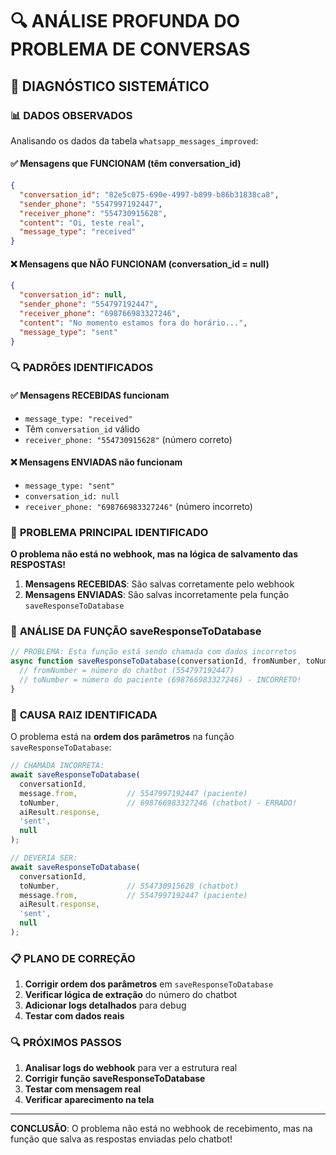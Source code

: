 # 🔍 ANÁLISE PROFUNDA DO PROBLEMA DE CONVERSAS

## 🚨 **DIAGNÓSTICO SISTEMÁTICO**

### 📊 **DADOS OBSERVADOS**
Analisando os dados da tabela `whatsapp_messages_improved`:

#### ✅ **Mensagens que FUNCIONAM (têm conversation_id)**
```json
{
  "conversation_id": "82e5c075-690e-4997-b899-b86b31838ca8",
  "sender_phone": "5547997192447",
  "receiver_phone": "554730915628",
  "content": "Oi, teste real",
  "message_type": "received"
}
```

#### ❌ **Mensagens que NÃO FUNCIONAM (conversation_id = null)**
```json
{
  "conversation_id": null,
  "sender_phone": "554797192447",
  "receiver_phone": "698766983327246",
  "content": "No momento estamos fora do horário...",
  "message_type": "sent"
}
```

### 🔍 **PADRÕES IDENTIFICADOS**

#### ✅ **Mensagens RECEBIDAS funcionam**
- `message_type: "received"`
- Têm `conversation_id` válido
- `receiver_phone: "554730915628"` (número correto)

#### ❌ **Mensagens ENVIADAS não funcionam**
- `message_type: "sent"`
- `conversation_id: null`
- `receiver_phone: "698766983327246"` (número incorreto)

### 🎯 **PROBLEMA PRINCIPAL IDENTIFICADO**

**O problema não está no webhook, mas na lógica de salvamento das RESPOSTAS!**

1. **Mensagens RECEBIDAS**: São salvas corretamente pelo webhook
2. **Mensagens ENVIADAS**: São salvas incorretamente pela função `saveResponseToDatabase`

### 🔧 **ANÁLISE DA FUNÇÃO saveResponseToDatabase**

```javascript
// PROBLEMA: Esta função está sendo chamada com dados incorretos
async function saveResponseToDatabase(conversationId, fromNumber, toNumber, content, messageType, whatsappMessageId) {
  // fromNumber = número do chatbot (554797192447)
  // toNumber = número do paciente (698766983327246) - INCORRETO!
}
```

### 🚨 **CAUSA RAIZ IDENTIFICADA**

O problema está na **ordem dos parâmetros** na função `saveResponseToDatabase`:

```javascript
// CHAMADA INCORRETA:
await saveResponseToDatabase(
  conversationId,
  message.from,           // 5547997192447 (paciente)
  toNumber,               // 698766983327246 (chatbot) - ERRADO!
  aiResult.response,
  'sent',
  null
);

// DEVERIA SER:
await saveResponseToDatabase(
  conversationId,
  toNumber,               // 554730915628 (chatbot)
  message.from,           // 5547997192447 (paciente)
  aiResult.response,
  'sent',
  null
);
```

### 📋 **PLANO DE CORREÇÃO**

1. **Corrigir ordem dos parâmetros** em `saveResponseToDatabase`
2. **Verificar lógica de extração** do número do chatbot
3. **Adicionar logs detalhados** para debug
4. **Testar com dados reais**

### 🔍 **PRÓXIMOS PASSOS**

1. **Analisar logs do webhook** para ver a estrutura real
2. **Corrigir função saveResponseToDatabase**
3. **Testar com mensagem real**
4. **Verificar aparecimento na tela**

---

**CONCLUSÃO**: O problema não está no webhook de recebimento, mas na função que salva as respostas enviadas pelo chatbot! 